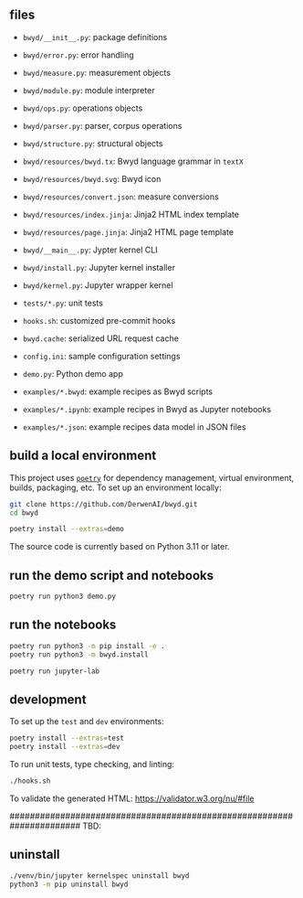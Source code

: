 ## files

  - `bwyd/__init__.py`: package definitions
  - `bwyd/error.py`: error handling
  - `bwyd/measure.py`: measurement objects
  - `bwyd/module.py`: module interpreter
  - `bwyd/ops.py`: operations objects
  - `bwyd/parser.py`: parser, corpus operations
  - `bwyd/structure.py`: structural objects

  - `bwyd/resources/bwyd.tx`: Bwyd language grammar in `textX`
  - `bwyd/resources/bwyd.svg`: Bwyd icon
  - `bwyd/resources/convert.json`: measure conversions
  - `bwyd/resources/index.jinja`: Jinja2 HTML index template
  - `bwyd/resources/page.jinja`: Jinja2 HTML page template

  - `bwyd/__main__.py`: Jypter kernel CLI
  - `bwyd/install.py`: Jupyter kernel installer
  - `bwyd/kernel.py`: Jupyter wrapper kernel

  - `tests/*.py`: unit tests
  - `hooks.sh`: customized pre-commit hooks

  - `bwyd.cache`: serialized URL request cache
  - `config.ini`: sample configuration settings

  - `demo.py`: Python demo app
  - `examples/*.bwyd`: example recipes as Bwyd scripts
  - `examples/*.ipynb`: example recipes in Bwyd as Jupyter notebooks
  - `examples/*.json`: example recipes data model in JSON files


## build a local environment

This project uses [`poetry`](https://python-poetry.org/docs/basic-usage/)
for dependency management, virtual environment, builds, packaging, etc.
To set up an environment locally:

```bash
git clone https://github.com/DerwenAI/bwyd.git
cd bwyd

poetry install --extras=demo
```

The source code is currently based on Python 3.11 or later.


## run the demo script and notebooks

```bash
poetry run python3 demo.py
```

## run the notebooks

```bash
poetry run python3 -m pip install -e .
poetry run python3 -m bwyd.install
```

```bash
poetry run jupyter-lab
```


## development

To set up the `test` and `dev` environments:

```bash
poetry install --extras=test
poetry install --extras=dev
```

To run unit tests, type checking, and linting:

```bash
./hooks.sh
```

To validate the generated HTML:
<https://validator.w3.org/nu/#file>


######################################################################
TBD:

## uninstall

```bash
./venv/bin/jupyter kernelspec uninstall bwyd
python3 -m pip uninstall bwyd
```
